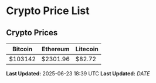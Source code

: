 # Crypto Price List

## Crypto Prices
| Bitcoin | Ethereum | Litecoin |
| ------- | -------- | -------- |
| $103142 | $2301.96 | $82.72 |
**Last Updated:** 2025-06-23 18:39 UTC
**Last Updated:** $DATE$
